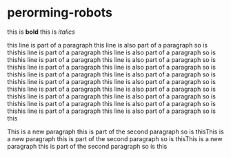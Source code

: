 # perorming-robots

this is **bold**
this is *italics*

this line is part of a paragraph
this line is also part of a paragraph
so is thishis line is part of a paragraph
this line is also part of a paragraph
so is thishis line is part of a paragraph
this line is also part of a paragraph
so is thishis line is part of a paragraph
this line is also part of a paragraph
so is thishis line is part of a paragraph
this line is also part of a paragraph
so is thishis line is part of a paragraph
this line is also part of a paragraph
so is thishis line is part of a paragraph
this line is also part of a paragraph
so is thishis line is part of a paragraph
this line is also part of a paragraph
so is thishis line is part of a paragraph
this line is also part of a paragraph
so is thishis line is part of a paragraph
this line is also part of a paragraph
so is this

This is  a new paragraph
this is part of the second paragraph
so is thisThis is  a new paragraph
this is part of the second paragraph
so is thisThis is  a new paragraph
this is part of the second paragraph
so is this
